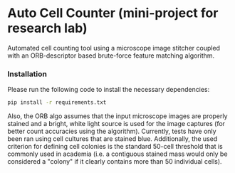 # Auto Cell Counter (mini-project for research lab)
Automated cell counting tool using a microscope image stitcher coupled with an ORB-descriptor based brute-force feature matching algorithm.

### Installation

Please run the following code to install the necessary dependencies:

```bash
pip install -r requirements.txt
```

Also, the ORB algo assumes that the input microscope images are properly stained and a bright, white light source is used for the image captures (for better count accuracies using the algorithm). Currently, tests have only been ran using cell cultures that are stained blue. Additionally, the used criterion for defining cell colonies is the standard 50-cell threshold that is commonly used in academia (i.e. a contiguous stained mass would only be considered a "colony" if it clearly contains more than 50 individual cells).